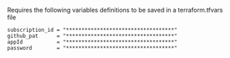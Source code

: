 Requires the following variables definitions to be saved in a terraform.tfvars file
```
subscription_id = "***********************************"
github_pat      = "***********************************"
appId           = "***********************************"
password        = "***********************************"
```
